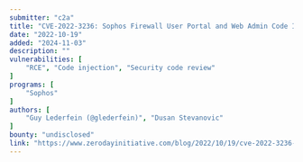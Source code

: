 ```yaml
---
submitter: "c2a"
title: "CVE-2022-3236: Sophos Firewall User Portal and Web Admin Code Injection"
date: "2022-10-19"
added: "2024-11-03"
description: ""
vulnerabilities: [
    "RCE", "Code injection", "Security code review"
]
programs: [
    "Sophos"
]
authors: [
    "Guy Lederfein (@glederfein)", "Dusan Stevanovic"
]
bounty: "undisclosed"
link: "https://www.zerodayinitiative.com/blog/2022/10/19/cve-2022-3236-sophos-firewall-user-portal-and-web-admin-code-injection"
---
```




